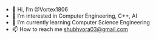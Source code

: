 - 👋 Hi, I’m @Vortex1806
- 👀 I’m interested in Computer Engineering, C++, AI
- 🌱 I’m currently learning Computer Science Engineering
- 📫 How to reach me shubhvora03@gmail.com

<!---
Vortex1806/Vortex1806 is a ✨ special ✨ repository because its `README.md` (this file) appears on your GitHub profile.
You can click the Preview link to take a look at your changes.
--->
